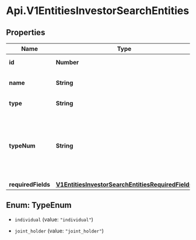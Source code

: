# Api.V1EntitiesInvestorSearchEntities

## Properties

Name | Type | Description | Notes
------------ | ------------- | ------------- | -------------
**id** | **Number** | Search entity ID. | [optional] 
**name** | **String** | The full name of the entity. | [optional] 
**type** | **String** | The type of the entity. | [optional] 
**typeNum** | **String** | The position in the list when beneficial owner of trustees, if none it returns null. | [optional] 
**requiredFields** | [**V1EntitiesInvestorSearchEntitiesRequiredFields**](V1EntitiesInvestorSearchEntitiesRequiredFields.md) |  | [optional] 



## Enum: TypeEnum


* `individual` (value: `"individual"`)

* `joint_holder` (value: `"joint_holder"`)




